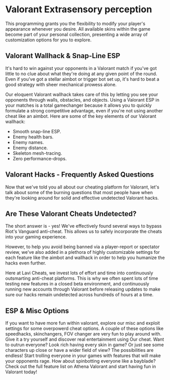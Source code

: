 # Valorant Extrasensory perception
This programming grants you the flexibility to modify your player's appearance whenever you desire. All available skins within the game become part of your personal collection, presenting a wide array of customization options for you to explore.


## Valorant Wallhack & Snap-Line ESP
It's hard to win against your opponents in a Valorant match if you've got little to no clue about what they're doing at any given point of the round. Even if you've got a stellar aimbot or trigger bot set up, it's hard to beat a good strategy with sheer mechanical prowess alone.

Our eloquent Valorant wallhack takes care of this by letting you see your opponents through walls, obstacles, and objects. Using a Valorant ESP in your matches is a total gamechanger because it allows you to quickly formulate a strong competitive advantage, even if you're not using another cheat like an aimbot.
Here are some of the key elements of our Valorant wallhack:

- Smooth snap-line ESP.
- Enemy health bars.
- Enemy names.
- Enemy distance.
- Skeleton mesh-tracing.
- Zero performance-drops.
## Valorant Hacks - Frequently Asked Questions
Now that we've told you all about our cheating platform for Valorant, let's talk about some of the burning questions that most people have when they're looking around for solid and effective undetected Valorant hacks.

## Are These Valorant Cheats Undetected?
The short answer is - yes! We've effectively found several ways to bypass Riot's Vanguard anti-cheat. This allows us to safely incorporate the cheats into your gaming experience.

However, to help you avoid being banned via a player-report or spectator review, we've also added in a plethora of highly customizable settings for each feature like the aimbot and wallhack in order to help you humanize the hacks even further.

Here at Lavi Cheats, we invest lots of effort and time into continuously outsmarting anti-cheat platforms. This is why we often spent lots of time testing new features in a closed beta environment, and continuously running new accounts through Valorant before releasing updates to make sure our hacks remain undetected across hundreds of hours at a time.
## ESP & Misc Options
If you want to have more fun within valorant, explore our misc and exploit settings for some overpowerd cheat options. A couple of these options like speedhacks, skinchangers, FOV changer are very fun to play around with. Give it a try yourself and discover real entertainment using Our cheat. Want to outrun everyone? Look rich having every skin in game? Or just see some characters up close or have a wider field of view? The possibilities are endless! Start trolling everyone in your games with features that will make your opponents rage. How about spinbotting everyone like a bayblade? Check out the full feature list on Athena Valorant and start having fun in Valorant today!
